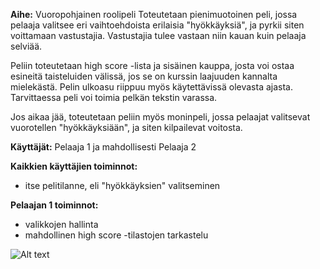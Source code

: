 **Aihe:** Vuoropohjainen roolipeli Toteutetaan pienimuotoinen peli, jossa pelaaja valitsee eri vaihtoehdoista erilaisia "hyökkäyksiä", ja pyrkii siten voittamaan vastustajia. Vastustajia tulee vastaan niin kauan kuin pelaaja selviää.

Peliin toteutetaan high score -lista ja sisäinen kauppa, josta voi ostaa esineitä taisteluiden välissä, jos se on kurssin laajuuden kannalta mielekästä. Pelin ulkoasu riippuu myös käytettävissä olevasta ajasta. Tarvittaessa peli voi toimia pelkän tekstin varassa.

Jos aikaa jää, toteutetaan peliin myös moninpeli, jossa pelaajat valitsevat vuorotellen "hyökkäyksiään", ja siten kilpailevat voitosta.

**Käyttäjät:** Pelaaja 1 ja mahdollisesti Pelaaja 2

**Kaikkien käyttäjien toiminnot:**

* itse pelitilanne, eli "hyökkäyksien" valitseminen

**Pelaajan 1 toiminnot:**

* valikkojen hallinta
* mahdollinen high score -tilastojen tarkastelu

![Alt text](https://github.com/ArttuNor/miscfiles/blob/master/clydepeliluokkakaavio.png "Luokkakaavio")
